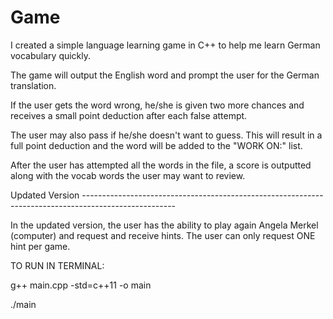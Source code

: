 # Game

I created a simple language learning game in C++ to help me learn German vocabulary quickly. 

The game will output the English word and prompt the user for the German translation.

If the user gets the word wrong, he/she is given two more chances and receives a small point deduction after each false attempt.

The user may also pass if he/she doesn't want to guess. This will result in a full point deduction and the word will be added to the "WORK ON:" list.

After the user has attempted all the words in the file, a score is outputted along with the vocab words the user may want to review.


Updated Version -----------------------------------------------------------------------------------------------------

In the updated version, the user has the ability to play again Angela Merkel (computer) and request and receive hints. The user can only request ONE hint per game.


TO RUN IN TERMINAL:

g++ main.cpp -std=c++11 -o main

./main

